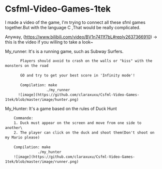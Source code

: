 # Csfml-Video-Games-1tek

 I made a video of the game, I'm trying to connect all these sfml games together.But with the language C
 ,That would be really complicated.
 
 Anyway, (https://www.bilibili.com/video/BV1n7411f7bL#reply2637366910) -> this is the video if you willing to take a look~
 
My_runner: 
           It's is a running game, such as Subway Surfers.
           
           Players should avoid to crash on the walls or "kiss" with the monsters on the road
           
           GO and try to get your best score in 'Infinity mode'!
           
           Compilation: make
                       ./my_runner
          ![image](https://github.com/claraxuxu/Csfml-Video-Games-1tek/blob/master/image/hunter.png)
           
My_Hunter: 
        It's a game based on the rules of Duck Hunt

        Commande: 
        1. Duck must appear on the screen and move from one side to another\
        2. The player can click on the duck and shoot them(Don't shoot on my Mario please)

        Compilation: make
                   ./my_hunter
        ![image](https://github.com/claraxuxu/Csfml-Video-Games-1tek/blob/master/image/runner.png)
